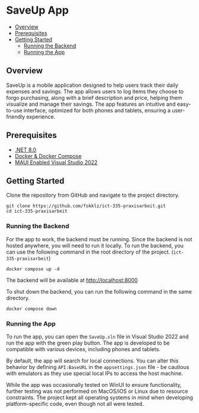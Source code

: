 # SaveUp App <!-- omit in toc -->

<!--TOC-->
- [Overview](#overview)
- [Prerequisites](#prerequisites)
- [Getting Started](#getting-started)
  - [Running the Backend](#running-the-backend)
  - [Running the App](#running-the-app)
<!--/TOC-->

## Overview

SaveUp is a mobile application designed to help users track their daily expenses and savings. The app allows users to log items they choose to forgo purchasing, along with a brief description and price, helping them visualize and manage their savings. The app features an intuitive and easy-to-use interface, optimized for both phones and tablets, ensuring a user-friendly experience.

## Prerequisites

- [.NET 8.0](https://dotnet.microsoft.com/download/dotnet/8.0)
- [Docker & Docker Compose](https://www.docker.com/products/docker-desktop)
- [MAUI Enabled Visual Studio 2022](https://learn.microsoft.com/en-us/dotnet/maui/get-started/installation?view=net-maui-8.0&tabs=vswin)

## Getting Started

Clone the repository from GitHub and navigate to the project directory.

```shell
git clone https://github.com/fokklz/ict-335-praxisarbeit.git
cd ict-335-praxisarbeit
```

### Running the Backend

For the app to work, the backend must be running. Since the backend is not hosted anywhere, you will need to run it locally. 
To run the backend, you can use the following command in the root directory of the project. (`ict-335-praxisarbeit`)

```shell
docker compose up -d
```
The backend will be available at [http://localhost:8000](http://localhost:8000/swagger)

To shut down the backend, you can run the following command in the same directory.

```shell
docker compose down
```

### Running the App

To run the app, you can open the `SaveUp.sln` file in Visual Studio 2022 and run the app with the green play button.
The app is developed to be compatible with various devices, including phones and tablets.

By default, the app will search for local connections. You can alter this behavior by defining `API:BaseURL` in the `appsettings.json` file - be cautious with emulators as they use special local IPs to access the host machine.

While the app was occasionally tested on WinUI to ensure functionality, further testing was not performed on MacOS/iOS or Linux due to resource constraints. The project kept all operating systems in mind when developing platform-specific code, even though not all were tested.
